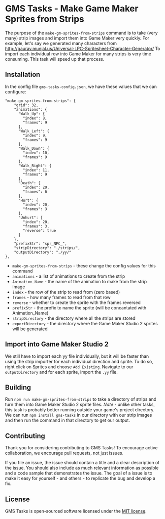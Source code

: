 # GMS Tasks - Make Game Maker Sprites from Strips

The purpose of the `make-gm-sprites-from-strips` command is to take (very many) strip images and import them into Game Maker very quickly.  For example, let's say we generated many characters from http://gaurav.munjal.us/Universal-LPC-Spritesheet-Character-Generator/  To import each individual row into Game Maker for many strips is very time consuming.  This task will speed up that process.

## Installation

In the config file `gms-tasks-config.json`, we have these values that we can configure:

```
"make-gm-sprites-from-strips": {
    "grid": 32,
    "animations": {
      "Walk_Up": {
        "index": 8,
        "frames": 9
      },
      "Walk_Left": {
        "index": 9,
        "frames": 9
      },
      "Walk_Down": {
        "index": 10,
        "frames": 9
      },
      "Walk_Right": {
        "index": 11,
        "frames": 9
      },
      "Death": {
        "index": 20,
        "frames": 6
      },
      "Hurt": {
        "index": 20,
        "frames": 3
      },
      "Unhurt": {
        "index": 20,
        "frames": 3,
        "reverse": true
      }
    },
    "prefixStr": "spr_NPC_",
    "stripDirectory": "./strips/",
    "outputDirectory": "./yy/"
},
```

* `make-gm-sprites-from-strips` - these change the config values for this command
* `animations` - a list of animations to create from the strip
* `Animation_Name` - the name of the animation to make from the strip image
* `index` - the row of the strip to read from (zero based)
* `frames` - how many frames to read from that row
* `reverse` - whether to create the sprite with the frames reversed
* `prefixStr` - the prefix to name the sprite (will be concantated with Animation_Name)
* `stripDirectory` - the directory where all the strips are stored
* `exportDirectory` - the directory where the Game Maker Studio 2 sprites will be generated

## Import into Game Maker Studio 2

We still have to import each yy file individually, but it will be faster than using the strip importer for each individual direction and sprite.  To do so, right click on Sprites and choose `Add Existing`.  Navigate to our `outputDirectory` and for each sprite, import the `.yy` file.

## Building

Run `npm run make-gm-sprites-from-strips` to take a directory of strips and turn them into Game Maker Studio 2 sprite files.  *Note* - unlike other tasks, this task is probably better running outside your game's project directory.  We can run `npm install gms-tasks` in our directory with our strip images and then run the command in that directory to get our output.

## Contributing

Thank you for considering contributing to GMS Tasks! To encourage active collaboration, we encourage pull requests, not just issues.

If you file an issue, the issue should contain a title and a clear description of the issue. You should also include as much relevant information as possible and a code sample that demonstrates the issue. The goal of a issue is to make it easy for yourself - and others - to replicate the bug and develop a fix.

## License

GMS Tasks is open-sourced software licensed under the [MIT license](http://opensource.org/licenses/MIT).
